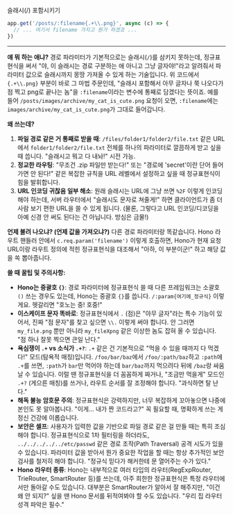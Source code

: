 슬래시(/) 포함시키기

```javascript
app.get('/posts/:filename{.+\\.png}', async (c) => {
  // ... 여기서 filename 가지고 뭔가 하겠죠 ...
})
```

---

**얘 뭐 하는 애냐?**
경로 파라미터가 기본적으로는 슬래시(`/`)를 삼키지 못하는데, 정규표현식을 써서 "야, 이 슬래시는 경로 구분하는 애 아니고 그냥 글자야!"라고 알려줘서 파라미터 값으로 슬래시까지 몽땅 가져올 수 있게 하는 기술입니다. 위 코드에서 `{.+\\.png}` 부분이 바로 그 마법 주문인데, "슬래시 포함해서 아무 글자나 쭉 나오다가 점 찍고 png로 끝나는 놈"을 `:filename`이라는 변수에 통째로 담겠다는 뜻이죠. 예를 들어 `/posts/images/archive/my_cat_is_cute.png` 요청이 오면, `:filename`에는 `images/archive/my_cat_is_cute.png`가 그대로 들어갑니다.

**왜 쓰는데?**
1.  **파일 경로 같은 거 통째로 받을 때**: `/files/folder1/folder2/file.txt` 같은 URL에서 `folder1/folder2/file.txt` 전체를 하나의 파라미터로 깔끔하게 받고 싶을 때 씁니다. "슬래시고 뭐고 다 내놔!" 시전 가능.
2.  **정교한 라우팅**: "무조건 .zip 파일만 받는다!" 또는 "경로에 'secret'이란 단어 들어가면 안 된다!" 같은 복잡한 규칙을 URL 레벨에서 설정하고 싶을 때 정규표현식이 힘을 발휘합니다.
3.  **URL 인코딩 귀찮음 일부 해소**: 원래 슬래시는 URL에 그냥 쓰면 `%2F` 이렇게 인코딩해야 하는데, 서버 라우터에서 "슬래시도 문자로 쳐줄게!" 하면 클라이언트가 좀 더 사람 보기 편한 URL을 쓸 수 있게 됩니다. (물론, 그렇다고 URL 인코딩/디코딩을 아예 신경 안 써도 된다는 건 아닙니다. 방심은 금물!)

**언제 불려 나오냐? (언제 값을 가져오냐?)**
다른 경로 파라미터랑 똑같습니다. Hono 라우트 핸들러 안에서 `c.req.param('filename')` 이렇게 호출하면, Hono가 현재 요청 URL이랑 라우트 정의에 적힌 정규표현식을 대조해서 "아하, 이 부분이군!" 하고 해당 값을 쏙 뽑아줍니다.

**쓸 때 꿀팁 및 주의사항:**
*   **Hono는 중괄호 `{}`**: 경로 파라미터에 정규표현식 쓸 때 다른 프레임워크는 소괄호 `()` 쓰는 경우도 있는데, Hono는 중괄호 `{}`를 씁니다. `/:param{여기에_정규식}` 이렇게요. 헷갈리면 "호노는 중! 호중!"
*   **이스케이프 문자 똑바로**: 정규표현식에서 `.` (점)은 "아무 글자"라는 특수 기능이 있어서, 진짜 "점 문자"를 찾고 싶으면 `\\.` 이렇게 써야 합니다. 안 그러면 `my_file.png` 뿐만 아니라 `my_fileXpng` 같은 이상한 놈도 잡혀 올 수 있습니다. "점 하나 잘못 찍으면 큰일 난다."
*   **욕심쟁이 `.+` vs 소식가 `.+?`**: `.+` 같은 건 기본적으로 "먹을 수 있을 때까지 다 먹겠다!" 모드(탐욕적 매칭)입니다. `/foo/bar/baz`에서 `/foo/:path/baz`하고 `:path`에 `.+`를 쓰면, `:path`가 `bar`만 먹어야 하는데 `bar/baz`까지 먹으려다 뒤에 `/baz`랑 싸움 날 수 있습니다. 이럴 땐 정규표현식을 더 꼼꼼하게 짜거나, "조금만 먹을게" 모드인 `.+?` (게으른 매칭)를 쓰거나, 라우트 순서를 잘 조정해야 합니다. "과식하면 탈 난다."
*   **해독 불능 암호문 주의**: 정규표현식은 강력하지만, 너무 복잡하게 꼬아놓으면 나중에 본인도 못 알아봅니다. "이게... 내가 짠 코드라고?" 꼭 필요할 때, 명확하게 쓰는 게 정신 건강에 이롭습니다.
*   **보안은 셀프**: 사용자가 입력한 값을 기반으로 파일 경로 같은 걸 만들 때는 특히 조심해야 합니다. 정규표현식으로 1차 필터링을 하더라도, `../../../../../etc/passwd` 같은 경로 조작(Path Traversal) 공격 시도가 있을 수 있습니다. 파라미터 값을 받아서 뭔가 중요한 작업을 할 때는 항상 추가적인 보안 검사를 철저히 해야 합니다. "정규식 믿다가 해커한테 문 열어주는 수가 있다."
*   **Hono 라우터 종류**: Hono는 내부적으로 여러 타입의 라우터(RegExpRouter, TrieRouter, SmartRouter 등)를 쓰는데, 아주 희한한 정규표현식은 특정 라우터에서만 돌아갈 수도 있습니다. 대부분은 SmartRouter가 알아서 잘 해주지만, "이건 왜 안 되지?" 싶을 땐 Hono 문서를 뒤적여봐야 할 수도 있습니다. "우리 집 라우터 성격 파악은 필수."